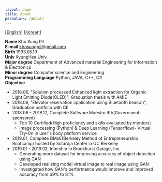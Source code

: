 ```yaml
---
layout: page
title: About
permalink: /about/
---
```


<a href = "/about">[English]</a>
<a href = "/about_kr">[Korean]</a>

<b>Name</b> Kho Sung Pil<br>
<b>E-mail</b> khosungpil@gmail.com<br>
<b>Birth</b> 1993.05.19<br>
<b>Univ</b> KyungHee Univ.<br>
<b>Major degree</b> Department of Advanced material Engineering for Information & Electronics<br>
<b>Minor degree</b> Computer science and Engineering<br>
<b>Programming Language</b> Python, JAVA, C++, C#<br>
<b>Objective</b><br>
* 2018.06, "Solution processed Enhanced light extraction for Organic Light Emitting Diode(OLED)", Graduation thesis with AMIE
* 2018.06, "Elevator reservation application using Bluetooth beacon",  Graduation portfolio with CE
* 2018.06 - 2018.12, Complete Software Maestro 9th(Government-sponsored)
  - Top 10 Certified(High proficiency and skills evaluated by mentors)
  - Image processing (Python) & Deep Learning (Tensorflow)- Virtual Try-On in user's body platform service
* 2019.01, Complete BMoE(Berkeley Method of Entrepreneurship Bootcamp) hosted by Sutardja Center in UC Berkeley
* 2019.01 - 2019.02, Intership in Brookhurst Garage, Inc.
  - Generating more dataset for improving accuracy of object detection using GAN
  - Developed realizing model virtual image to real image using GAN
  - Investigated how GAN's performance would improve and improved accuracy from 69% to 81%
